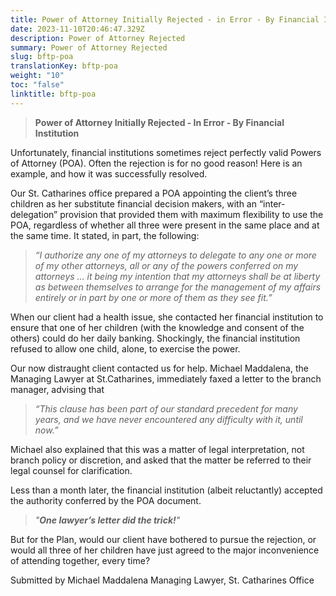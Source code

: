 ```yaml
---
title: Power of Attorney Initially Rejected - in Error - By Financial Institution
date: 2023-11-10T20:46:47.329Z
description: Power of Attorney Rejected
summary: Power of Attorney Rejected
slug: bftp-poa
translationKey: bftp-poa
weight: "10"
toc: "false"
linktitle: bftp-poa
---
```

> **Power of Attorney Initially Rejected ‐ In Error ‐ By Financial Institution**

Unfortunately, financial institutions sometimes reject perfectly valid Powers of Attorney (POA). Often the rejection is for no good reason! Here is an example, and how it was successfully resolved.

Our St. Catharines office prepared a POA appointing the client’s three children as her substitute financial decision makers, with an “inter‐delegation” provision that provided them with maximum flexibility to use the POA, regardless of whether all three were present in the same place and at the same time. It stated, in part, the following:

> *“I authorize any one of my attorneys to delegate to any one or more of my other attorneys, all or any of the powers conferred on my attorneys … it being my intention that my attorneys shall be at liberty as between themselves to arrange for the management of my affairs entirely or in part by one or more of them as they see fit.”*

When our client had a health issue, she contacted her financial institution to ensure that one of her children (with the knowledge and consent of the others) could do her daily banking. Shockingly, the financial institution refused to allow one child, alone, to exercise the power.

Our now distraught client contacted us for help. Michael Maddalena, the Managing Lawyer at St.Catharines, immediately faxed a letter to the branch manager, advising that

> *“This clause has been part of our standard precedent for many years, and we have never encountered any difficulty with it, until now.”*

Michael also explained that this was a matter of legal interpretation, not branch policy or discretion, and asked that the matter be referred to their legal counsel for clarification.

Less than a month later, the financial institution (albeit reluctantly) accepted the authority conferred by the POA document.

> *"**One lawyer’s letter did the trick!**"*

But for the Plan, would our client have bothered to pursue the rejection, or would all three of her children have just agreed to the major inconvenience of attending together, every time?

Submitted by Michael Maddalena
Managing Lawyer,
St. Catharines Office
